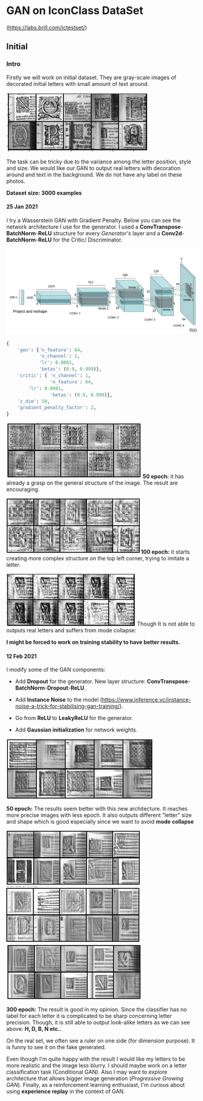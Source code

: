# GAN on IconClass DataSet

(https://labs.brill.com/ictestset/)

## Initial

### Intro

Firstly we will work on initial dataset. They are gray-scale images of decorated initial letters with small amount of text around. 

![image-20210218163403957](data/photos/image-20210218163403957.png)

The task can be tricky due to the variance among the letter position, style and size. We would like our GAN to output real letters with decoration around and text in the background. We do not have any label on these photos.

**Dataset size: 3000 examples**

#### 25 Jan 2021

I try a Wasserstein GAN with Gradient Penalty. Below you can see the network architecture I use for the generator.  I used a **ConvTranspose**-**BatchNorm**-**ReLU** structure for every *Generator's* layer and a **Conv2d**-**BatchNorm**-**ReLU** for the Critic/ Discriminator. 

![image-20210218164518666](data/photos/image-20210218164518666.png) 

```python
{	
	'gen': {'n_feature': 64, 
			'n_channel': 1, 
			'lr': 0.0001, 
			'betas': (0.9, 0.999)},
 	'critic': {	'n_channel': 1, 
               	'n_feature': 64,
  		'lr': 0.0001, 
               	'betas': (0.9, 0.999)},
 	'z_dim': 50,
 	'gradient_penalty_factor': 2,
}
```

![image-20210218171538806](data/photos/image-20210218171538806.png) **50 epoch:** it has already a grasp on the general structure of the image. The result are encouraging. 



![image-20210218172439604](data/photos/image-20210218172439604.png)**100 epoch:** it starts creating more complex structure on the top left corner, trying to imitate a letter.





![image-20210218165237866](data/photos/image-20210218165237866.png) Though It is not able to outputs real letters and suffers from mode collapse:



**I might be forced to work on training stability to have better results.**

#### 12 Feb 2021



I modify some of the GAN components:

- Add **Dropout** for the generator. New layer structure:  **ConvTranspose**-**BatchNorm**-**Dropout**-**ReLU**.

- Add **Instance Noise** to the model (https://www.inference.vc/instance-noise-a-trick-for-stabilising-gan-training/).

- Go from **ReLU** to **LeakyReLU** for the generator. 

- Add **Gaussian initialization** for network weights.

  

![image-20210222164233489](data/photos/image-20210222164233489.png) 

**50 epoch:** The results seem better with this new architecture. It reaches more precise images with less epoch. It also outputs different "letter" size and shape which is good especially since we want to avoid **mode collapse**

![image-20210222163040584](data/photos/image-20210222163040584.png) ![image-123](data/photos/image-123.png) ![image-20210222171941566](data/photos/image-1234.png)

**300 epoch:** The result is good in my opinion. Since the classifier has no label for each letter it is complicated to be sharp concerning letter precision. Though, it is still able to output look-alike letters as we can see above: **H, D, B, N etc..** 

On the real set, we often see a ruler on one side (for dimension purpose). It is funny to see it on the fake generated. 

Even though I'm quite happy with the result I would like my letters to be more realistic and the image less blurry. I should maybe work on a letter classification task (Conditional GAN). Also I may want to explore architecture that allows bigger image generation (*Progressive Growing GAN*). Finally, as a reinforcement learning enthusiast, I'm curious about using **experience replay**  in the context of GAN.



#### 

